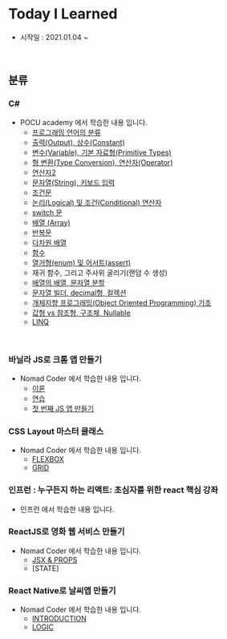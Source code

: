 Today I Learned
=============
* 시작일 : 2021.01.04 ~

<br>

분류
-------------

### C#

* POCU academy 에서 학습한 내용 입니다.
    * [프로그래밍 언어의 분류](https://github.com/akaming/TIL/blob/master/c%23/chapter01.md)
    * [출력(Output), 상수(Constant)](https://github.com/akaming/TIL/blob/master/c%23/chapter02.md)
    * [변수(Variable), 기본 자료형(Primitive Types)](https://github.com/akaming/TIL/blob/master/c%23/chapter03.md)
    * [형 변환(Type Conversion), 연산자(Operator)](https://github.com/akaming/TIL/blob/master/c%23/chapter04.md)
    * [연산자2](https://github.com/akaming/TIL/blob/master/c%23/chapter05.md) 
    * [문자열(String), 키보드 입력](https://github.com/akaming/TIL/blob/master/c%23/chapter06.md)
    * [조건문](https://github.com/akaming/TIL/blob/master/c%23/chapter07.md)
    * [논리(Logical) 및 조건(Conditional) 연산자](https://github.com/akaming/TIL/blob/master/c%23/chapter08.md)
    * [switch 문](https://github.com/akaming/TIL/blob/master/c%23/chapter09.md)
    * [배열 (Array)](https://github.com/akaming/TIL/blob/master/c%23/chapter10.md)
    * [반복문](https://github.com/akaming/TIL/blob/master/c%23/chapter11.md)
    * [다차원 배열](https://github.com/akaming/TIL/blob/master/c%23/chapter12.md)
    * [함수](https://github.com/akaming/TIL/blob/master/c%23/chapter13.md)
    * [열거형(enum) 및 어서트(assert)](https://github.com/akaming/TIL/blob/master/c%23/chapter14.md)
    * 재귀 함수, 그리고 주사위 굴리기(랜덤 수 생성)
    * [배열의 배열, 문자열 분할](https://github.com/akaming/TIL/blob/master/c%23/chapter15.md)
    * [문자열 빌더, decimal형, 컬렉션](https://github.com/akaming/TIL/blob/master/c%23/chapter16.md)
    * [개체지향 프로그래밍(Object Oriented Programming) 기초](https://github.com/akaming/TIL/blob/master/c%23/chapter17.md)
    * [값형 vs 참조형, 구조체, Nullable](https://github.com/akaming/TIL/blob/master/c%23/chapter18.md)
    * [LINQ](https://github.com/akaming/TIL/blob/master/c%23/chapter19.md)
<br>

### 바닐라 JS로 크롬 앱 만들기

* Nomad Coder 에서 학습한 내용 입니다.
    * [이론](https://github.com/akaming/TIL/blob/master/VanillaJS/theory.md)
    * [연습](https://github.com/akaming/TIL/blob/master/VanillaJS/practice.md)
    * [첫 번째 JS 앱 만들기](https://github.com/akaming/TIL/tree/master/VanillaJS/momentum)

### CSS Layout 마스터 클래스
* Nomad Coder 에서 학습한 내용 입니다.
    * [FLEXBOX](https://github.com/akaming/TIL/blob/master/cssLayout/flexbox.md)
    * [GRID](https://github.com/akaming/TIL/blob/master/cssLayout/grid.md)

### 인프런 : 누구든지 하는 리액트: 초심자를 위한 react 핵심 강좌
* 인프런 에서 학습한 내용 입니다.

### ReactJS로 영화 웹 서비스 만들기
* Nomad Coder 에서 학습한 내용 입니다.
    * [JSX & PROPS](https://github.com/akaming/TIL/blob/master/ReactJsMovie/JSX_PROPS.md)
    * [STATE]

### React Native로 날씨앱 만들기
* Nomad Coder 에서 학습한 내용 입니다.
    * [INTRODUCTION](https://github.com/akaming/TIL/blob/master/ReactNative_Weather/%230%20INTRODUCTION.md)
    * [LOGIC](https://github.com/akaming/TIL/blob/master/ReactNative_Weather/%231%20LOGIC.md)